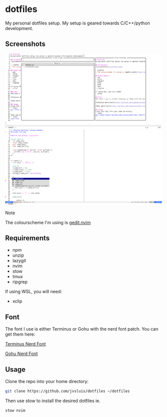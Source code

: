 # dotfiles
My personal dotfiles setup. My setup is geared towards C/C++/python development.

## Screenshots
![screenshot1](assets/screenshot1.png)
![screenshot2](assets/screenshot2.png)

> [!NOTE]
> The colourscheme I'm using is [gedit.nvim](https://github.com/jvsluis/gedit.nvim)

## Requirements
- npm
- unzip
- lazygit
- nvim
- stow
- tmux
- ripgrep

If using WSL, you will need:
- xclip

## Font
The font I use is either Terminus or Gohu with the nerd font patch. You can get them here:

[Terminus Nerd Font](https://github.com/ryanoasis/nerd-fonts/releases/download/v3.1.1/Terminus.zip)

[Gohu Nerd Font](https://github.com/ryanoasis/nerd-fonts/releases/download/v3.4.0/Gohu.zip)

## Usage
Clone the repo into your home directory:
```bash
git clone https://github.com/jvsluis/dotfiles ~/dotfiles
```

Then use stow to install the desired dotfiles ie. 
```bash
stow nvim
```
